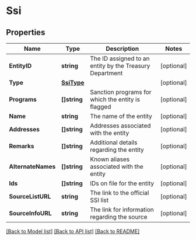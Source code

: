 # Ssi

## Properties

Name | Type | Description | Notes
------------ | ------------- | ------------- | -------------
**EntityID** | **string** | The ID assigned to an entity by the Treasury Department | [optional] 
**Type** | [**SsiType**](SsiType.md) |  | [optional] 
**Programs** | **[]string** | Sanction programs for which the entity is flagged | [optional] 
**Name** | **string** | The name of the entity | [optional] 
**Addresses** | **[]string** | Addresses associated with the entity | [optional] 
**Remarks** | **[]string** | Additional details regarding the entity | [optional] 
**AlternateNames** | **[]string** | Known aliases associated with the entity | [optional] 
**Ids** | **[]string** | IDs on file for the entity | [optional] 
**SourceListURL** | **string** | The link to the official SSI list | [optional] 
**SourceInfoURL** | **string** | The link for information regarding the source | [optional] 

[[Back to Model list]](../README.md#documentation-for-models) [[Back to API list]](../README.md#documentation-for-api-endpoints) [[Back to README]](../README.md)


